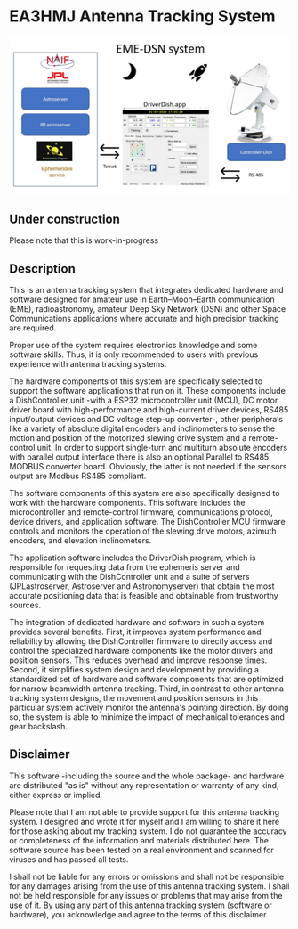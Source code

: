 # EA3HMJ Antenna Tracking System

<img src="https://github.com/ea3hmj/EME/raw/main/img/eme%20system.jpg" width="640">

## Under construction
Please note that this is work-in-progress

## Description
This is an antenna tracking system that integrates dedicated hardware and software designed for amateur use in Earth–Moon–Earth communication (EME), radioastronomy, amateur Deep Sky Network (DSN) and other Space Communications applications where accurate and high precision tracking are required. 

Proper use of the system requires electronics knowledge and some software skills. Thus, it is only recommended to users with previous experience with antenna tracking systems.

The hardware components of this system are specifically selected to support the software applications that run on it. These components include a DishController unit -with a ESP32 microcontroller unit (MCU), DC motor driver board with high-performance and high-current driver devices, RS485 input/output devices and DC voltage step-up converter-, other peripherals like a variety of absolute digital encoders and inclinometers to sense the motion and position of the motorized slewing drive system and a remote-control unit. 
In order to support single-turn and multiturn absolute encoders with parallel output interface there is also an optional Parallel to RS485 MODBUS converter board. Obviously, the latter is not needed if the sensors output are Modbus RS485 compliant.

The software components of this system are also specifically designed to work with the hardware components. This software includes the microcontroller and remote-control firmware, communications protocol, device drivers, and application software. The DishController MCU firmware controls and monitors the operation of the slewing drive motors, azimuth encoders, and elevation inclinometers.

The application software includes the DriverDish program, which is responsible for requesting data from the ephemeris server and communicating with the DishController unit and a suite of servers (JPLastroserver, Astroserver and Astronomyserver) that obtain the most accurate positioning data that is feasible and obtainable from trustworthy sources. 

The integration of dedicated hardware and software in such a system provides several benefits. First, it improves system performance and reliability by allowing the DishController firmware to directly access and control the specialized hardware components like the motor drivers and position sensors. This reduces overhead and improve response times. Second, it simplifies system design and development by providing a standardized set of hardware and software components that are optimized for narrow beamwidth antenna tracking. Third, in contrast to other antenna tracking system designs, the movement and position sensors in this particular system actively monitor the antenna's pointing direction. By doing so, the system is able to minimize the impact of mechanical tolerances and gear backslash.

## Disclaimer
This software -including the source and the whole package- and hardware are distributed "as is" without any representation or warranty of any kind, either express or implied. 

Please note that I am not able to provide support for this antenna tracking system. I designed and wrote it for myself and I am willing to share it here for those asking about my tracking system. I do not guarantee the accuracy or completeness of the information and materials distributed here. The software source has been tested on a real environment and scanned for viruses and has passed all tests.

I shall not be liable for any errors or omissions and shall not be responsible for any damages arising from the use of this antenna tracking system. I shall not be held responsible for any issues or problems that may arise from the use of it. 
By using any part of this antenna tracking system (software or hardware), you acknowledge and agree to the terms of this disclaimer.
